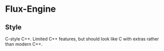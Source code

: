 # Flux-Engine

## Style
C-style C++. Limited C++ features, but should look like C with extras rather than modern C++.
